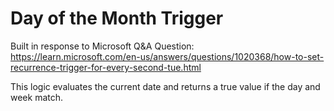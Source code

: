 # Day of the Month Trigger

Built in response to Microsoft Q&A Question: https://learn.microsoft.com/en-us/answers/questions/1020368/how-to-set-recurrence-trigger-for-every-second-tue.html

This logic evaluates the current date and returns a true value if the day and week match.
